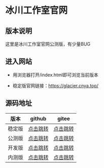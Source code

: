 # 冰川工作室官网

## 版本说明

这里是冰川工作室官网公测版，有少量BUG

## 进入网站

- 用浏览器打开/index.html即可浏览当前版本

- 稳定版官网链接：https://glacier.cnya.top/


## 源码地址

|版本|github|gitee|
|:-:|:-:|:-:|
|稳定版|[点击跳转](https://github.com/glacier-studio/glacier-studio/tree/gh-pages)|[点击跳转](https://gitee.com/slightning/glacier-studio/tree/gh-pages)|
|公测版|[点击跳转](https://github.com/glacier-studio/glacier-studio/tree/beta)|[点击跳转](https://gitee.com/slightning/glacier-studio/tree/beta)|
|开发版|[点击跳转](https://github.com/glacier-studio/glacier-studio/tree/develop)|[点击跳转](https://gitee.com/slightning/glacier-studio/tree/develop)|
|内测版|[点击跳转](https://github.com/glacier-studio/glacier-studio/tree/alpha)|[点击跳转](https://gitee.com/slightning/glacier-studio/tree/alpha)|